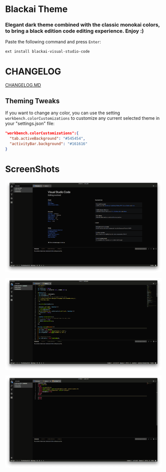 # Blackai Theme
### Elegant dark theme combined with the classic monokai colors, to bring a black edition code editing experience. Enjoy :)

<!-- #### <img src="https://marketplace.visualstudio.com/favicon.ico" width=16 height=16/> [VS Code Extension Marketplace](https://marketplace.visualstudio.com/items?itemName=asilverio.blackai-visual-studio-code) -->

Paste the following command and press `Enter`:
```shell
ext install blackai-visual-studio-code
```

# CHANGELOG
[CHANGELOG.MD](CHANGELOG.md)

## Theming Tweaks
If you want to change any color, you can use the setting `workbench.colorCustomizations` to customize any current selected theme in your "settings.json" file:

```json
"workbench.colorCustomizations":{
  "tab.activeBackground": "#545454",
  "activityBar.background": "#161616"
}
```
# ScreenShots
![ScreenShot](https://raw.githubusercontent.com/slipnox/blackai-theme/master/assets/ss1.png)

![ScreenShot](https://raw.githubusercontent.com/slipnox/blackai-theme/master/assets/ss2.png)

![ScreenShot](https://raw.githubusercontent.com/slipnox/blackai-theme/master/assets/ss3.png)